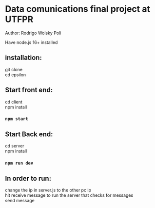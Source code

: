 # Data comunications final project at UTFPR
Author: Rodrigo Wolsky Poli  

Have node.js 16+ installed  

## installation:

git clone  
cd epsilon  



## Start front end:

cd client  
npm install    

### `npm start`

## Start Back end:

cd server  
npm install  

### `npm run dev`

## In order to run:  

change the ip in server.js to the other pc ip  
hit receive message to run the server that checks for messages  
send message
